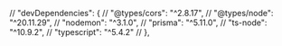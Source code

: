 // "devDependencies": {
// "@types/cors": "^2.8.17",
// "@types/node": "^20.11.29",
// "nodemon": "^3.1.0",
// "prisma": "^5.11.0",
// "ts-node": "^10.9.2",
// "typescript": "^5.4.2"
// },

